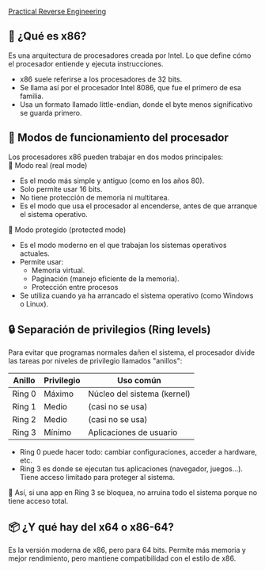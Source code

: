 [Practical Reverse Engineering](https://ftp.idu.ac.id/wp-content/uploads/ebook/tdg/MILITARY%20REFERENCE%20AND%20REVERSE%20ENGINEERING/Practical%20reverse%20engineering_%20x86,%20x64,%20ARM,%20Windows%20Kernel,%20reversing%20tools,%20and%20obfuscation%20(%20PDFDrive%20).pdf)


## 🧠 ¿Qué es x86?
Es una arquitectura de procesadores creada por Intel. Lo que define cómo el procesador entiende y ejecuta instrucciones.
- x86 suele referirse a los procesadores de 32 bits.
- Se llama así por el procesador Intel 8086, que fue el primero de esa familia.
- Usa un formato llamado little-endian, donde el byte menos significativo se guarda primero.

## 🔌 Modos de funcionamiento del procesador
Los procesadores x86 pueden trabajar en dos modos principales:  
🔹 Modo real (real mode)
  - Es el modo más simple y antiguo (como en los años 80).
  - Solo permite usar 16 bits.
  - No tiene protección de memoria ni multitarea.
  - Es el modo que usa el procesador al encenderse, antes de que arranque el sistema operativo.

🔹 Modo protegido (protected mode)
  - Es el modo moderno en el que trabajan los sistemas operativos actuales.
  - Permite usar:
    - Memoria virtual.
    - Paginación (manejo eficiente de la memoria).
    - Protección entre procesos
  - Se utiliza cuando ya ha arrancado el sistema operativo (como Windows o Linux).

## 🔒 Separación de privilegios (Ring levels)
Para evitar que programas normales dañen el sistema, el procesador divide las tareas por niveles de privilegio llamados "anillos":

| Anillo |	Privilegio |	Uso común |
| -- | -- | -- |
| Ring 0	 | Máximo	 | Núcleo del sistema (kernel) |
| Ring 1	 | Medio	 | (casi no se usa) |
| Ring 2	 | Medio	 | (casi no se usa) |
| Ring 3	 | Mínimo	 | Aplicaciones de usuario |

- Ring 0 puede hacer todo: cambiar configuraciones, acceder a hardware, etc.
- Ring 3 es donde se ejecutan tus aplicaciones (navegador, juegos...). Tiene acceso limitado para proteger al sistema.

📌 Así, si una app en Ring 3 se bloquea, no arruina todo el sistema porque no tiene acceso total.

## 📦 ¿Y qué hay del x64 o x86-64?
Es la versión moderna de x86, pero para 64 bits. Permite más memoria y mejor rendimiento, pero mantiene compatibilidad con el estilo de x86.


